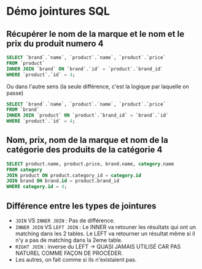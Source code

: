 # Démo jointures SQL

## Récupérer le nom de la marque et le nom et le prix du produit numero 4
```sql
SELECT `brand`.`name`, `product`.`name`, `product`.`price`
FROM `product`
INNER JOIN `brand` ON `brand`.`id` = `product`.`brand_id`
WHERE `product`.`id` = 4;
```

Ou dans l'autre sens (la seule différence, c'est la logique par laquelle on passe)

```sql
SELECT `brand`.`name`, `product`.`name`, `product`.`price`
FROM `brand`
INNER JOIN `product` ON `product`.`brand_id` = `brand`.`id`
WHERE `product`.`id` = 4;
```

## Nom, prix, nom de la marque et nom de la catégorie des produits de la catégorie 4
```sql
SELECT product.name, product.price, brand.name, category.name
FROM category
JOIN product ON product.category_id = category.id
JOIN brand ON brand.id = product.brand_id
WHERE category.id = 4;
```

## Différence entre les types de jointures
- `JOIN` VS `INNER JOIN` : Pas de différence.
- `INNER JOIN` VS `LEFT JOIN` : Le INNER va retouner les résultats qui ont un matching dans les 2 tables. Le LEFT va retourner un résultat même si il n'y a pas de matching dans la 2eme table.
- `RIGHT JOIN` : inverse du LEFT -> QUASI JAMAIS UTILISÉ CAR PAS NATUREL COMME FAÇON DE PROCÉDER.
- Les autres, on fait comme si ils n'existaient pas.